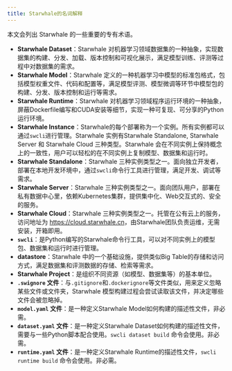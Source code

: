 ```yaml
---
title: Starwhale的名词解释
---
```


本文会列出 Starwhale 的一些重要的专有术语。

* **Starwhale Dataset**：Starwhale 对机器学习领域数据集的一种抽象，实现数据集的构建、分发、加载、版本控制和可视化展示，满足模型训练、评测等过程中对数据集的需求。
* **Starwhale Model**：Starwhale 定义的一种机器学习中模型的标准包格式，包括模型权重文件、代码和配置等，满足模型评测、模型微调等环节中模型包的构建、分发、版本控制和运行等需求。
* **Starwhale Runtime**：Starwhale 对机器学习领域程序运行环境的一种抽象，屏蔽Dockerfile编写和CUDA安装等细节，实现一种可复现、可分享的Python运行环境。
* **Starwhale Instance**：Starwhale的每个部署称为一个实例。所有实例都可以通过`swcli`进行管理。Starwhale 实例有Starwhale Standalone, Starwhale Server 和 Starwhale Cloud 三种类型。Starwhale 会在不同实例上保持概念上的一致性，用户可以轻松的在不同实例上复制模型、数据集和运行时。
* **Starwhale Standalone**：Starwhale 三种实例类型之一。面向独立开发者，部署在本地开发环境中，通过`swcli`命令行工具进行管理，满足开发、调试等需求。
* **Starwhale Server**：Starwhale 三种实例类型之一。面向团队用户，部署在私有数据中心里，依赖Kubernetes集群，提供集中化、Web交互式的、安全的服务。
* **Starwhale Cloud**：Starwhale 三种实例类型之一。托管在公有云上的服务，访问地址为 <https://cloud.starwhale.cn>，由Starwhale团队负责运维，无需安装，开箱即用。
* **`swcli`**：是Python编写的Starwhale命令行工具，可以对不同实例上的模型包、数据集和运行时进行管理。
* **datastore**：Starwhale 中的一个基础设施，提供类似Big Table的存储和访问方式，满足数据集和评测数据的存储、检索等需求。
* **Starwhale Project**：是组织不同资源（如模型、数据集等）的基本单位。
* **`.swignore` 文件**：与`.gitignore`和`.dockerignore`等文件类似，用来定义忽略某些文件或文件夹，Starwhale 模型构建过程会尝试读取该文件，并决定哪些文件会被忽略掉。
* **`model.yaml` 文件**：是一种定义Starwhale Model如何构建的描述性文件，非必需。
* **`dataset.yaml` 文件**：是一种定义Starwhale Dataset如何构建的描述性文件，需要与一些Python脚本配合使用。`swcli dataset build` 命令会使用。非必需。
* **`runtime.yaml` 文件**：是一种定义Starwhale Runtime的描述性文件，`swcli runtime build` 命令会使用。非必需。
